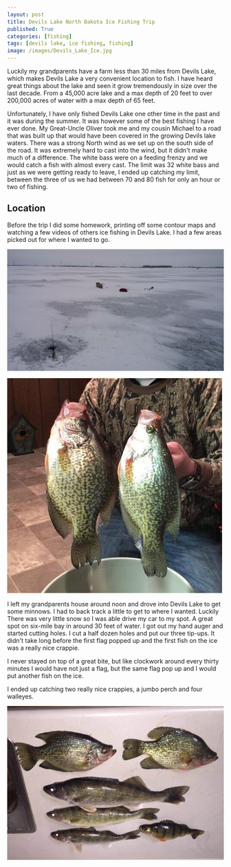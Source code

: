 ```yaml
---
layout: post
title: Devils Lake North Dakota Ice Fishing Trip
published: True
categories: [fishing]
tags: [devils lake, ice fishing, fishing]
image: /images/Devils_Lake_Ice.jpg
---
```


<style>.parallax-background {background: url("/images/Devils_Lake_Ice.jpg");}</style>

Luckily my grandparents have a farm less than 30 miles from Devils Lake, which makes Devils Lake a very convenient location to fish. I have heard great things about the lake and seen it grow tremendously in size over the last decade. From a 45,000 acre lake and a max depth of 20 feet to over 200,000 acres of water with a max depth of 65 feet.

Unfortunately, I have only fished Devils Lake one other time in the past and it was during the summer. It was however some of the best fishing I have ever done. My Great-Uncle Oliver took me and my cousin Michael to a road that was built up that would have been covered in the growing Devils lake waters. There was a strong North wind as we set up on the south side of the road. It was extremely hard to cast into the wind, but it didn't make much of a difference. The white bass were on a feeding frenzy and we would catch a fish with almost every cast. The limit was 32 white bass and just as we were getting ready to leave, I ended up catching my limit, between the three of us we had between 70 and 80 fish for only an hour or two of fishing.

## Location

Before the trip I did some homework, printing off some contour maps and watching a few videos of others ice fishing in Devils Lake. I had a few areas picked out for where I wanted to go.

<a href="/images/Devils_Lake_Ice.jpg" data-lightbox="2015 Devils Lake Ice Fishing" data-title="My Ice Fishing Setup"><img class="centered" src="/images/Devils_Lake_Ice.jpg" alt="My Ice Fishing Setup"></a>

<a href="/images/Crappies.jpg" data-lightbox="2015 Devils Lake Ice Fishing" data-title="Two Devils Lake Crappies"><img class="floatright" src="/images/Crappies.jpg" alt="Two Devils Lake Crappies"></a>

I left my grandparents house around noon and drove into Devils Lake to get some minnows. I had to back track a little to get to where I wanted. Luckily There was very little snow so I was able drive my car to my spot. A great spot on six-mile bay in around 30 feet of water. I got out my hand auger and started cutting holes. I cut a half dozen holes and put our three tip-ups. It didn't take long before the first flag popped up and the first fish on the ice was a really nice crappie.

I never stayed on top of a great bite, but like clockwork around every thirty minutes I would have not just a flag, but the same flag pop up and I would put another fish on the ice.

I ended up catching two really nice crappies, a jumbo perch and four walleyes.

<a href="/images/Devils_Lake_Fish.jpg" data-lightbox="2015 Devils Lake Ice Fishing" data-title="Fish from Devils Lake"><img class="centered" src="/images/Devils_Lake_Fish.jpg" alt="Fish from Devils Lake"></a>


